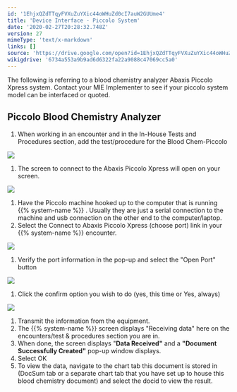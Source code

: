 ```yaml
---
id: '1EhjxQZdTTqyFVXuZuYXic44oWHuZd0cI7auW2GUUme4'
title: 'Device Interface - Piccolo System'
date: '2020-02-27T20:28:32.748Z'
version: 27
mimeType: 'text/x-markdown'
links: []
source: 'https://drive.google.com/open?id=1EhjxQZdTTqyFVXuZuYXic44oWHuZd0cI7auW2GUUme4'
wikigdrive: '6734a553a9b9ad6d6322fa22a9088c47069cc5a0'
---
```

The following is referring to a blood chemistry analyzer Abaxis Piccolo Xpress system. Contact your MIE Implementer to see if your piccolo system model can be interfaced or quoted.

## Piccolo Blood Chemistry Analyzer

1. When working in an encounter and in the In-House Tests and Procedures section, add the test/procedure for the Blood Chem-Piccolo

![](../device-interface-piccolo-system.assets/dbba9481cef238f732d3f6fc1bda5c02.png)

1. The screen to connect to the Abaxis Piccolo Xpress will open on your screen.

![](../device-interface-piccolo-system.assets/a81f829f53e4cb2d366addb29c94d1eb.png)

1. Have the Piccolo machine hooked up to the computer that is running {{% system-name %}} . Usually they are just a serial connection to the machine and usb connection on the other end to the computer/laptop.
2. Select the Connect to Abaxis Piccolo Xpress (choose port) link in your {{% system-name %}} encounter.

![](../device-interface-piccolo-system.assets/324ec0f864a9b2f1d8e7a74da200aeba.png)

1. Verify the port information in the pop-up and select the "Open Port" button

![](../device-interface-piccolo-system.assets/fe5d8c12fe32029055b0b981fce623f4.png)

1. Click the confirm option you wish to do (yes, this time or Yes, always)

![](../device-interface-piccolo-system.assets/7e6e665bfcc21ae7b381749dfd6a8fc0.png)

1. Transmit the information from the equipment.
2. The {{% system-name %}} screen displays "Receiving data" here on the encounters/test & procedures section you are in.
3. When done, the screen displays "<strong>Data Received"</strong> and a <strong>"Document Successfully Created"</strong> pop-up window displays.
4. Select OK
5. To view the data, navigate to the chart tab this document is stored in (DocSum tab or a separate chart tab that you have set up to house this blood chemistry document) and select the docid to view the result.
